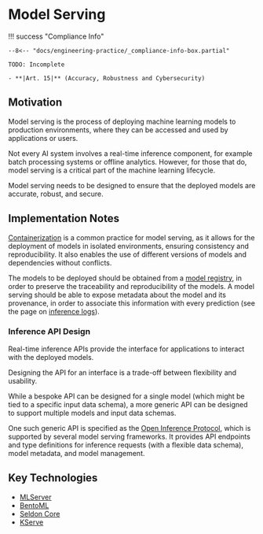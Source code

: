 # Model Serving

!!! success "Compliance Info"

    --8<-- "docs/engineering-practice/_compliance-info-box.partial"

    TODO: Incomplete

    - **|Art. 15|** (Accuracy, Robustness and Cybersecurity)

## Motivation

Model serving is the process of deploying machine learning models to production environments, where they can be accessed and used by applications or users.

Not every AI system involves a real-time inference component, for example batch processing systems or offline analytics.
However, for those that do, model serving is a critical part of the machine learning lifecycle.

Model serving needs to be designed to ensure that the deployed models are accurate, robust, and secure.

## Implementation Notes

[Containerization](containerization.md) is a common practice for model serving, as it allows for the deployment of models in isolated environments, ensuring consistency and reproducibility.
It also enables the use of different versions of models and dependencies without conflicts.

The models to be deployed should be obtained from a [model registry](model-registry.md), in order to preserve the traceability and reproducibility of the models.
A model serving should be able to expose metadata about the model and its provenance, in order to associate this information with every prediction (see the page on [inference logs](inference-log.md)).

### Inference API Design

Real-time inference APIs provide the interface for applications to interact with the deployed models.

Designing the API for an interface is a trade-off between flexibility and usability.

While a bespoke API can be designed for a single model (which might be tied to a specific input data schema), a more generic API can be designed to support multiple models and input data schemas.

One such generic API is specified as the [Open Inference Protocol](https://github.com/kserve/open-inference-protocol), which is supported by several model serving frameworks.
It provides API endpoints and type definitions for inference requests (with a flexible data schema), model metadata, and model management.

## Key Technologies

-   [MLServer](https://mlserver.readthedocs.io/en/latest/)
-   [BentoML](https://docs.bentoml.org/en/latest/)
-   [Seldon Core](https://docs.seldon.io/projects/seldon-core/en/latest/)
-   [KServe](https://kserve.github.io/website/)
